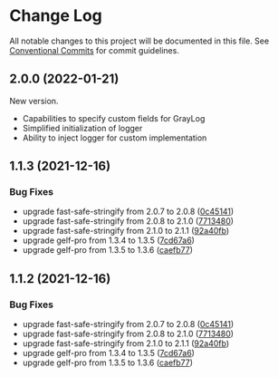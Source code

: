 # Change Log

All notable changes to this project will be documented in this file.
See [Conventional Commits](https://conventionalcommits.org) for commit guidelines.

## 2.0.0 (2022-01-21)
New version.
- Capabilities to specify custom fields for GrayLog
- Simplified initialization of logger
- Ability to inject logger for custom implementation

## 1.1.3 (2021-12-16)


### Bug Fixes

* upgrade fast-safe-stringify from 2.0.7 to 2.0.8 ([0c45141](https://github.com/UserOfficeProject/user-office-lib/commit/0c4514161d91fec4e085ea91e19748df13dbb395))
* upgrade fast-safe-stringify from 2.0.8 to 2.1.0 ([7713480](https://github.com/UserOfficeProject/user-office-lib/commit/771348066b68c80ca66558d6544663913486b05f))
* upgrade fast-safe-stringify from 2.1.0 to 2.1.1 ([92a40fb](https://github.com/UserOfficeProject/user-office-lib/commit/92a40fbe4becfc851bda5ecce2303d8357225e92))
* upgrade gelf-pro from 1.3.4 to 1.3.5 ([7cd67a6](https://github.com/UserOfficeProject/user-office-lib/commit/7cd67a62d41ae34e4c09be56934fc7e6dfec669e))
* upgrade gelf-pro from 1.3.5 to 1.3.6 ([caefb77](https://github.com/UserOfficeProject/user-office-lib/commit/caefb7730b5ef4c84f1d09750744fc8b0f6d3307))





## 1.1.2 (2021-12-16)


### Bug Fixes

* upgrade fast-safe-stringify from 2.0.7 to 2.0.8 ([0c45141](https://github.com/UserOfficeProject/user-office-lib/commit/0c4514161d91fec4e085ea91e19748df13dbb395))
* upgrade fast-safe-stringify from 2.0.8 to 2.1.0 ([7713480](https://github.com/UserOfficeProject/user-office-lib/commit/771348066b68c80ca66558d6544663913486b05f))
* upgrade fast-safe-stringify from 2.1.0 to 2.1.1 ([92a40fb](https://github.com/UserOfficeProject/user-office-lib/commit/92a40fbe4becfc851bda5ecce2303d8357225e92))
* upgrade gelf-pro from 1.3.4 to 1.3.5 ([7cd67a6](https://github.com/UserOfficeProject/user-office-lib/commit/7cd67a62d41ae34e4c09be56934fc7e6dfec669e))
* upgrade gelf-pro from 1.3.5 to 1.3.6 ([caefb77](https://github.com/UserOfficeProject/user-office-lib/commit/caefb7730b5ef4c84f1d09750744fc8b0f6d3307))
